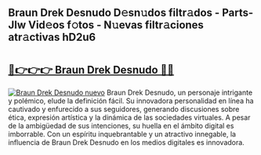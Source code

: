 ## Braun Drek Desnudo D𝚎sn𝚞dos filtr𝚊dos - Parts-JIw Vid𝚎os f𝚘tos - N𝚞evas filtr𝚊ciones atr𝚊ctivas hD2u6

# <h2><a href="http://mbay2r.tromn.icu/?c=Braun+Drek+Desnudo">🔗👉👉👉 Braun Drek Desnudo 🔗🔗</a></h2>

[![Braun Drek Desnudo nuevo](https://i.imgur.com/pEAQMta.gif)](http://mbay2r.tromn.icu/?c=Braun+Drek+Desnudo)
Braun Drek Desnudo, un personaje intrigante y polémico, elude la definición fácil. Su innovadora personalidad en línea ha cautivado y enfurecido a sus seguidores, generando discusiones sobre ética, expresión artística y la dinámica de las sociedades virtuales. A pesar de la ambigüedad de sus intenciones, su huella en el ámbito digital es imborrable. Con un espíritu inquebrantable y un atractivo innegable, la influencia de Braun Drek Desnudo en los medios digitales es innovadora.
